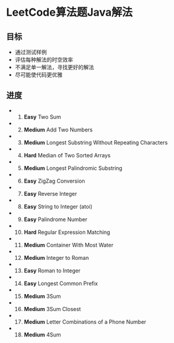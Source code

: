 # LeetCode算法题Java解法

## 目标
* 通过测试样例
* 评估每种解法的时空效率
* 不满足单一解法，寻找更好的解法
* 尽可能使代码更优雅

## 进度
* 1. **Easy** Two Sum
* 2. **Medium** Add Two Numbers
* 3. **Medium** Longest Substring Without Repeating Characters
* 4. **Hard** Median of Two Sorted Arrays
* 5. **Medium** Longest Palindromic Substring
* 6. **Easy** ZigZag Conversion
* 7. **Easy** Reverse Integer
* 8. **Easy** String to Integer (atoi)
* 9. **Easy** Palindrome Number
* 10. **Hard**  Regular Expression Matching
* 11. **Medium** Container With Most Water
* 12. **Medium** Integer to Roman
* 13. **Easy** Roman to Integer
* 14. **Easy** Longest Common Prefix
* 15. **Medium** 3Sum
* 16. **Medium** 3Sum Closest
* 17. **Medium** Letter Combinations of a Phone Number
* 18. **Medium** 4Sum


